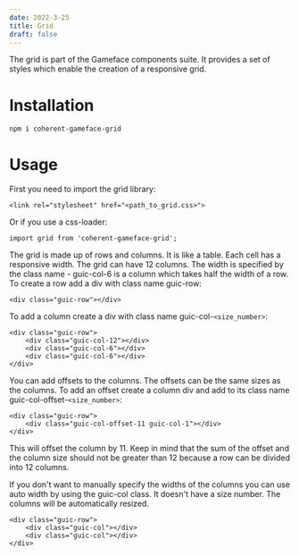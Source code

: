 ```yaml
---
date: 2022-3-25
title: Grid
draft: false
---
```


<!--Copyright (c) Coherent Labs AD. All rights reserved. Licensed under the MIT License. See License.txt in the project root for license information. -->
The grid is part of the Gameface components suite. It provides a set of styles which enable the creation of
a responsive grid.

Installation
===================

`npm i coherent-gameface-grid`

Usage
===================
First you need to import the grid library:

~~~~{.html}
<link rel="stylesheet" href="<path_to_grid.css>">
~~~~

Or if you use a css-loader:

~~~~~{.js}
import grid from 'coherent-gameface-grid';
~~~~~

The grid is made up of rows and columns. It is like a table. Each cell has a responsive width. The grid can have 12 columns. The width is specified by the class name - guic-col-6 is a column which takes half the width of a row. To create a row add a div with class name guic-row:

~~~~~{.html}
<div class="guic-row"></div>
~~~~~

To add a column create a div with class name guic-col-`<size_number>`:

~~~~~{.html}
<div class="guic-row">
    <div class="guic-col-12"></div>
    <div class="guic-col-6"></div>
    <div class="guic-col-6"></div>
</div>
~~~~~

You can add offsets to the columns. The offsets can be the same sizes as the columns. To add an offset create a column div and add to its class name guic-col-offset-`<size_number>`:

~~~~~{.html}
<div class="guic-row">
    <div class="guic-col-offset-11 guic-col-1"></div>
</div>
~~~~~

This will offset the column by 11. Keep in mind that the sum of the offset and the column size should not be greater than 12 because a row can be divided into 12 columns.

If you don't want to manually specify the widths of the columns you can use auto width by using the guic-col class. It doesn't have a size number. The columns will be automatically resized.

~~~~~{.html}
<div class="guic-row">
    <div class="guic-col"></div>
    <div class="guic-col"></div>
</div>
~~~~~